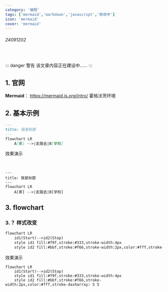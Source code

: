 ```yaml
---
category: '编程'
tags: ['mermaid','markdown','javascript','修改中']
icon: 'mermaid'
cover: 'mermaid'
---
```

 
###### 24091202
 
<br/>
 
::: danger <Badge type='warning'>警告</Badge>
该文章内容正在建设中......
:::


## 1. 官网

**Mermaid**： https://mermaid.js.org/intro/ <Badge type='tip'>霍格沃茨环境</Badge>


## 2. 基本示例


```markdown
---
title: 我是标题
---
flowchart LR
    A[家] -->|走路去|B[学校]
```


<Badge type='info'>效果演示</Badge>

<br/>


```mermaid
---
title: 我是标题
---
flowchart LR
    A[家] -->|走路去|B[学校]
```

## 3. flowchart 

### 3.？ 样式改变

```markdown
flowchart LR
    id1(Start)-->id2(Stop)
    style id1 fill:#f9f,stroke:#333,stroke-width:4px
    style id2 fill:#bbf,stroke:#f66,stroke-width:2px,color:#fff,stroke-dasharray: 5 5
```

<Badge type='warning'>效果演示</Badge>

```mermaid
flowchart LR
    id1(Start)-->id2(Stop)
    style id1 fill:#f9f,stroke:#333,stroke-width:4px
    style id2 fill:#bbf,stroke:#f66,stroke-width:2px,color:#fff,stroke-dasharray: 5 5
```

